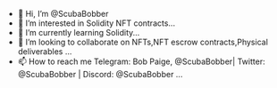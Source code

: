 - 👋 Hi, I’m @ScubaBobber
- 👀 I’m interested in Solidity NFT contracts...
- 🌱 I’m currently learning Solidity...
- 💞️ I’m looking to collaborate on NFTs,NFT escrow contracts,Physical deliverables  ...
- 📫 How to reach me  Telegram: Bob Paige, @ScubaBobber| Twitter: @ScubaBobber | Discord: @ScubaBobber  ...

<!---
ScubaBobber/ScubaBobber is a ✨ special ✨ repository because its `README.md` (this file) appears on your GitHub profile.
You can click the Preview link to take a look at your changes.
--->
